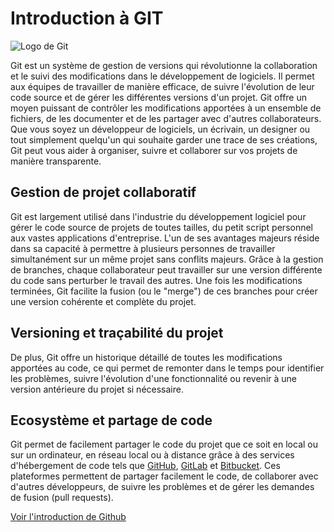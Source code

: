 # Introduction à GIT

![Logo de Git](https://logowik.com/content/uploads/images/git6963.jpg "Logo de Git")

Git est un système de gestion de versions qui révolutionne la collaboration et le suivi des modifications dans le développement de logiciels. Il permet aux équipes de travailler de manière efficace, de suivre l'évolution de leur code source et de gérer les différentes versions d'un projet. Git offre un moyen puissant de contrôler les modifications apportées à un ensemble de fichiers, de les documenter et de les partager avec d'autres collaborateurs. Que vous soyez un développeur de logiciels, un écrivain, un designer ou tout simplement quelqu'un qui souhaite garder une trace de ses créations, Git peut vous aider à organiser, suivre et collaborer sur vos projets de manière transparente.

## Gestion de projet collaboratif

Git est largement utilisé dans l'industrie du développement logiciel pour gérer le code source de projets de toutes tailles, du petit script personnel aux vastes applications d'entreprise. L'un de ses avantages majeurs réside dans sa capacité à permettre à plusieurs personnes de travailler simultanément sur un même projet sans conflits majeurs. Grâce à la gestion de branches, chaque collaborateur peut travailler sur une version différente du code sans perturber le travail des autres. Une fois les modifications terminées, Git facilite la fusion (ou le "merge") de ces branches pour créer une version cohérente et complète du projet.

## Versioning et traçabilité du projet

De plus, Git offre un historique détaillé de toutes les modifications apportées au code, ce qui permet de remonter dans le temps pour identifier les problèmes, suivre l'évolution d'une fonctionnalité ou revenir à une version antérieure du projet si nécessaire.

## Ecosystème et partage de code

Git permet de facilement partager le code du projet que ce soit en local ou sur un ordinateur, en réseau local ou à distance grâce à des services d'hébergement de code tels que [GitHub](https://github.com), [GitLab](https://about.gitlab.com) et [Bitbucket](https://bitbucket.org). Ces plateformes permettent de partager facilement le code, de collaborer avec d'autres développeurs, de suivre les problèmes et de gérer les demandes de fusion (pull requests).

[Voir l'introduction de Github](./github.md)